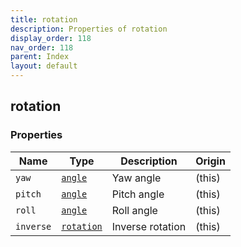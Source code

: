 ```yaml
---
title: rotation
description: Properties of rotation
display_order: 118
nav_order: 118
parent: Index
layout: default
---
```


## rotation

### Properties

| Name | Type | Description | Origin |
|------|------|-------------|--------|
| `yaw` | [`angle`](./angle.html) | Yaw angle | (this) |
| `pitch` | [`angle`](./angle.html) | Pitch angle | (this) |
| `roll` | [`angle`](./angle.html) | Roll angle | (this) |
| `inverse` | [`rotation`](./rotation.html) | Inverse rotation | (this) |

